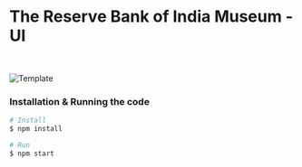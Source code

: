 # The Reserve Bank of India Museum - UI

&nbsp;

![Template](https://i.ibb.co/KmZVhZB/rbi-museum-website-design-concept.jpg)

### Installation & Running the code

```bash
# Install
$ npm install

# Run
$ npm start

```

&nbsp;
&nbsp;
&nbsp;
